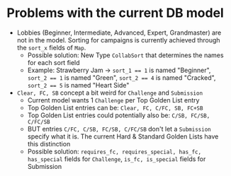 # Problems with the current DB model

- Lobbies (Beginner, Intermediate, Advanced, Expert, Grandmaster) are not in the model. Sorting for campaigns is currently achieved through the `sort_x` fields of `Map`.
  - Possible solution: New Type `CollabSort` that determines the names for each sort field
  - Example: Strawberry Jam -> `sort_1 == 1` is named "Beginner", `sort_2 == 1` is named "Green", `sort_2 == 4` is named "Cracked", `sort_2 == 5` is named "Heart Side"
- `Clear, FC, SB` concept a bit weird for `Challenge` and `Submission`
  - Current model wants 1 `Challenge` per Top Golden List entry
  - Top Golden List entries can be: `Clear, FC, C/FC, SB, FC+SB`
  - Top Golden List entries could potentially also be: `C/SB, FC/SB, C/FC/SB`
  - BUT entries `C/FC, C/SB, FC/SB, C/FC/SB` don't let a `Submission` specify what it is. The current Hard & Standard Golden Lists have this distinction
  - Possible solution: `requires_fc, requires_special, has_fc, has_special` fields for `Challenge`, `is_fc, is_special` fields for Submission